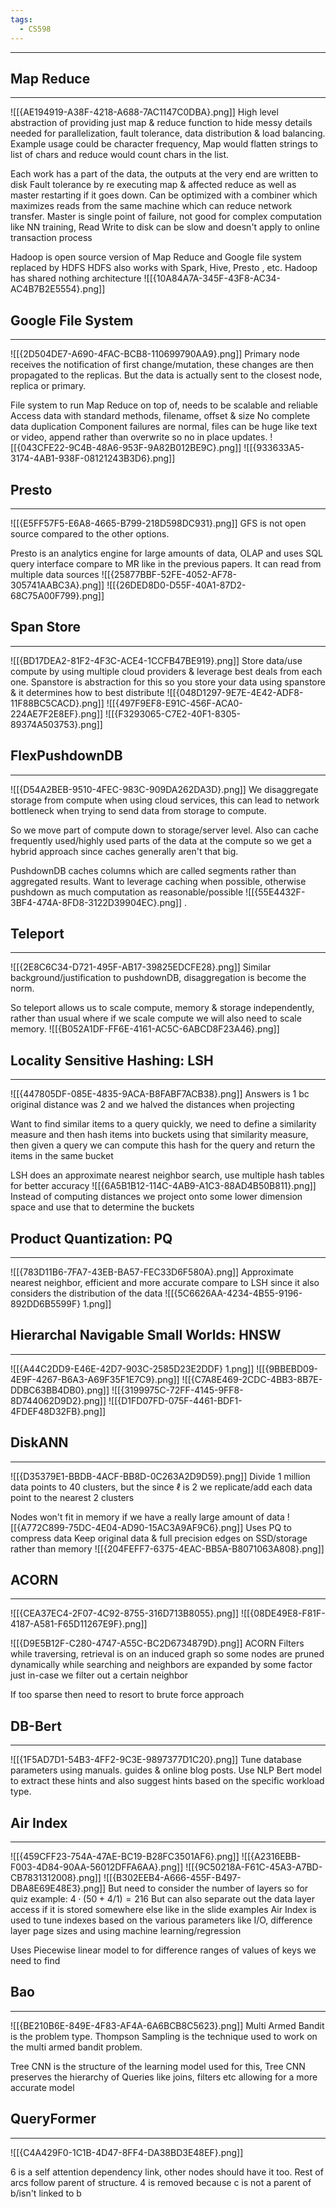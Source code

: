 ```yaml
---
tags:
  - CS598
---
```

---

## Map Reduce
---
![[{AE194919-A38F-4218-A688-7AC1147C0DBA}.png]]
High level abstraction of providing just map & reduce function to hide messy details needed for parallelization, fault tolerance, data distribution & load balancing. 
Example usage could be character frequency, Map would flatten strings to list of chars and reduce would count chars in the list.

Each work has a part of the data, the outputs at the very end are written to disk
Fault tolerance by re executing map & affected reduce as well as master restarting if it goes down.
Can be optimized with a combiner which maximizes reads from the same machine which can reduce network transfer.
Master is single point of failure, not good for complex computation like NN training, Read Write to disk can be slow and doesn't apply to online transaction process 

Hadoop is open source version of Map Reduce and Google file system replaced by HDFS
HDFS also works with Spark, Hive, Presto , etc. 
Hadoop has shared nothing architecture 
![[{10A84A7A-345F-43F8-AC34-AC4B7B2E5554}.png]]

## Google File System
---
![[{2D504DE7-A690-4FAC-BCB8-110699790AA9}.png]]
Primary node receives the notification of first change/mutation, these changes are then propagated to the replicas. But the data is actually sent to the closest node, replica or primary.

File system to run Map Reduce on top of, needs to be scalable and reliable 
Access data with standard methods, filename, offset & size
No complete data duplication
Component failures are normal, files can be huge like text or video, append rather than overwrite so no in place updates. 
![[{043CFE22-9C4B-48A6-953F-9A82B012BE9C}.png]]
![[{933633A5-3174-4AB1-938F-08121243B3D6}.png]]

## Presto
---
![[{E5FF57F5-E6A8-4665-B799-218D598DC931}.png]]
GFS is not open source compared to the other options.

Presto is an analytics engine for large amounts of data, OLAP and uses SQL query interface compare to MR like in the previous papers. 
It can read from multiple data sources 
![[{25877BBF-52FE-4052-AF78-305741AABC3A}.png]]
![[{26DED8D0-D55F-40A1-87D2-68C75A00F799}.png]]


## Span Store
---
![[{BD17DEA2-81F2-4F3C-ACE4-1CCFB47BE919}.png]]
Store data/use compute by using multiple cloud providers & leverage best deals from each one. Spanstore is abstraction for this so you store your data using spanstore & it determines how to best distribute
![[{048D1297-9E7E-4E42-ADF8-11F88BC5CACD}.png]]
![[{497F9EF8-E91C-456F-ACA0-224AE7F2E8EF}.png]]
![[{F3293065-C7E2-40F1-8305-89374A503753}.png]]
## FlexPushdownDB
---
![[{D54A2BEB-9510-4FEC-983C-909DA262DA3D}.png]]
We disaggregate storage from compute when using cloud services, this can lead to network bottleneck when trying to send data from storage to compute. 

So we move part of compute down to storage/server level. Also can cache frequently used/highly used parts of the data at the compute so we get a hybrid approach since caches generally aren't that big.

PushdownDB caches columns which are called segments rather than aggregated results. Want to leverage caching when possible, otherwise pushdown as much computation as reasonable/possible
![[{55E4432F-3BF4-474A-8FD8-3122D39904EC}.png]]
.
## Teleport
---
![[{2E8C6C34-D721-495F-AB17-39825EDCFE28}.png]]
Similar background/justification to pushdownDB, disaggregation is become the norm. 

So teleport allows us to scale compute, memory & storage independently, rather than usual where if we scale compute we will also need to scale memory. 
![[{B052A1DF-FF6E-4161-AC5C-6ABCD8F23A46}.png]]
## Locality Sensitive Hashing: LSH
---
![[{447805DF-085E-4835-9ACA-B8FABF7ACB38}.png]]
Answers is 1 bc original distance was 2 and we halved the distances when projecting 

Want to find similar items to a query quickly, we need to define a similarity measure and then hash items into buckets using that similarity measure, then given a query we can compute this hash for the query and return the items in the same bucket

LSH does an approximate nearest neighbor search, use multiple hash tables for better accuracy
![[{6A5B1B12-114C-4AB9-A1C3-88AD4B50B811}.png]]
Instead of computing distances we project onto some lower dimension space and use that to determine the buckets 
## Product Quantization: PQ
---
![[{783D11B6-7FA7-43EB-BA57-FEC33D6F580A}.png]]
Approximate nearest neighbor, efficient and more accurate compare to LSH since it also considers the distribution of the data
![[{5C6626AA-4234-4B55-9196-892DD6B5599F} 1.png]]

## Hierarchal Navigable Small Worlds: HNSW
---
![[{A44C2DD9-E46E-42D7-903C-2585D23E2DDF} 1.png]]
![[{9BBEBD09-4E9F-4267-B6A3-A69F35F1E7C9}.png]]
![[{C7A8E469-2CDC-4BB3-8B7E-DDBC63BB4DB0}.png]]
![[{3199975C-72FF-4145-9FF8-8D744062D9D2}.png]]
![[{D1FD07FD-075F-4461-BDF1-4FDEF48D32FB}.png]]

## DiskANN
---
![[{D35379E1-BBDB-4ACF-BB8D-0C263A2D9D59}.png]]
Divide 1 million data points to 40 clusters, but the since $\ell$ is 2 we replicate/add each data point to the nearest 2 clusters 

Nodes won't fit in memory if we have a really large amount of data
![[{A772C899-75DC-4E04-AD90-15AC3A9AF9C6}.png]]
Uses PQ to compress data
Keep original data & full precision edges on SSD/storage rather than memory 
![[{204FEFF7-6375-4EAC-BB5A-B8071063A808}.png]]

## ACORN
---
![[{CEA37EC4-2F07-4C92-8755-316D713B8055}.png]]
![[{08DE49E8-F81F-4187-A581-F65D11267E9F}.png]]

![[{D9E5B12F-C280-4747-A55C-BC2D6734879D}.png]]
ACORN Filters while traversing, retrieval is on an induced graph so some nodes are pruned dynamically while searching and neighbors are expanded by some factor just in-case we filter out a certain neighbor

If too sparse then need to resort to brute force approach 
## DB-Bert
---
![[{1F5AD7D1-54B3-4FF2-9C3E-9897377D1C20}.png]]
Tune database parameters using manuals. guides & online blog posts. Use NLP Bert model to extract these hints and also suggest hints based on the specific workload type. 
## Air Index
---
![[{459CFF23-754A-47AE-BC19-B28FC3501AF6}.png]]
![[{A2316EBB-F003-4D84-90AA-56012DFFA6AA}.png]]
![[{9C50218A-F61C-45A3-A7BD-CB7831312008}.png]]
![[{B302EEB4-A666-455F-B497-DBA8E69E48E3}.png]]
But need to consider the number of layers so for quiz example:
$4  \cdot (50 + 4/1) = 216$ 
But can also separate out the data layer access if it is stored somewhere else like in the slide examples 
Air Index is used to tune indexes based on the various parameters like I/O, difference layer page sizes and using machine learning/regression

Uses Piecewise linear model to for difference ranges of values of keys we need to find 

## Bao
---
![[{BE210B6E-849E-4F83-AF4A-6A6BCB8C5623}.png]]
Multi Armed Bandit is the problem type. Thompson Sampling is the technique used to work on the multi armed bandit problem. 

Tree CNN is the structure of the learning model used for this, Tree CNN preserves the hierarchy of Queries like joins, filters etc allowing for a more accurate model
## QueryFormer
---
![[{C4A429F0-1C1B-4D47-8FF4-DA38BD3E48EF}.png]]

6 is a self attention dependency link, other nodes should have it too.
Rest of arcs follow parent of structure. 
4 is removed because c is not a parent of b/isn't linked to b 